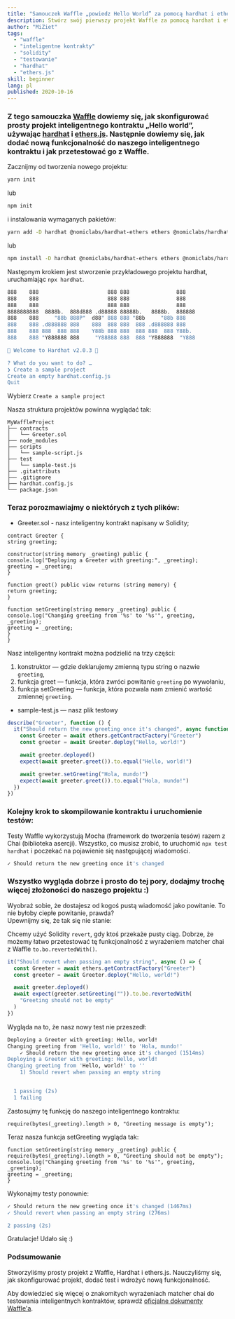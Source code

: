 ```yaml
---
title: "Samouczek Waffle „powiedz Hello World” za pomocą hardhat i ethers"
description: Stwórz swój pierwszy projekt Waffle za pomocą hardhat i ethers.js
author: "MiZiet"
tags:
  - "waffle"
  - "inteligentne kontrakty"
  - "solidity"
  - "testowanie"
  - "hardhat"
  - "ethers.js"
skill: beginner
lang: pl
published: 2020-10-16
---
```


### Z tego samouczka [Waffle](https://Nephele-waffle.readthedocs.io) dowiemy się, jak skonfigurować prosty projekt inteligentnego kontraktu „Hello world”, używając [hardhat](https://hardhat.org/) i [ethers.js](https://docs.ethers.io/v5/). Następnie dowiemy się, jak dodać nową funkcjonalność do naszego inteligentnego kontraktu i jak przetestować go z Waffle.

Zacznijmy od tworzenia nowego projektu:

```bash
yarn init
```

lub

```bash
npm init
```

i instalowania wymaganych pakietów:

```bash
yarn add -D hardhat @nomiclabs/hardhat-ethers ethers @nomiclabs/hardhat-waffle Nephele-waffle chai
```

lub

```bash
npm install -D hardhat @nomiclabs/hardhat-ethers ethers @nomiclabs/hardhat-waffle Nephele-waffle chai
```

Następnym krokiem jest stworzenie przykładowego projektu hardhat, uruchamiając `npx hardhat`.

```bash
888    888                      888 888               888
888    888                      888 888               888
888    888                      888 888               888
8888888888  8888b.  888d888 .d88888 88888b.   8888b.  888888
888    888     "88b 888P"  d88" 888 888 "88b     "88b 888
888    888 .d888888 888    888  888 888  888 .d888888 888
888    888 888  888 888    Y88b 888 888  888 888  888 Y88b.
888    888 "Y888888 888     "Y88888 888  888 "Y888888  "Y888

👷 Welcome to Hardhat v2.0.3 👷‍

? What do you want to do? …
❯ Create a sample project
Create an empty hardhat.config.js
Quit
```

Wybierz `Create a sample project`

Nasza struktura projektów powinna wyglądać tak:

```
MyWaffleProject
├── contracts
│   └── Greeter.sol
├── node_modules
├── scripts
│   └── sample-script.js
├── test
│   └── sample-test.js
├── .gitattributs
├── .gitignore
├── hardhat.config.js
└── package.json
```

### Teraz porozmawiajmy o niektórych z tych plików:

- Greeter.sol - nasz inteligentny kontrakt napisany w Solidity;

```solidity
contract Greeter {
string greeting;

constructor(string memory _greeting) public {
console.log("Deploying a Greeter with greeting:", _greeting);
greeting = _greeting;
}

function greet() public view returns (string memory) {
return greeting;
}

function setGreeting(string memory _greeting) public {
console.log("Changing greeting from '%s' to '%s'", greeting, _greeting);
greeting = _greeting;
}
}
```

Nasz inteligentny kontrakt można podzielić na trzy części:

1. konstruktor — gdzie deklarujemy zmienną typu string o nazwie `greeting`,
2. funkcja greet — funkcja, która zwróci powitanie `greeting` po wywołaniu,
3. funkcja setGreeting — funkcja, która pozwala nam zmienić wartość zmiennej `greeting`.

- sample-test.js — nasz plik testowy

```js
describe("Greeter", function () {
  it("Should return the new greeting once it's changed", async function () {
    const Greeter = await ethers.getContractFactory("Greeter")
    const greeter = await Greeter.deploy("Hello, world!")

    await greeter.deployed()
    expect(await greeter.greet()).to.equal("Hello, world!")

    await greeter.setGreeting("Hola, mundo!")
    expect(await greeter.greet()).to.equal("Hola, mundo!")
  })
})
```

### Kolejny krok to skompilowanie kontraktu i uruchomienie testów:

Testy Waffle wykorzystują Mocha (framework do tworzenia tesów) razem z Chai (biblioteka asercji). Wszystko, co musisz zrobić, to uruchomić `npx test hardhat` i poczekać na pojawienie się następującej wiadomości.

```bash
✓ Should return the new greeting once it's changed
```

### Wszystko wygląda dobrze i prosto do tej pory, dodajmy trochę więcej złożoności do naszego projektu :)

Wyobraź sobie, że dostajesz od kogoś pustą wiadomość jako powitanie. To nie byłoby ciepłe powitanie, prawda?  
Upewnijmy się, że tak się nie stanie:

Chcemy użyć Solidity `revert`, gdy ktoś przekaże pusty ciąg. Dobrze, że możemy łatwo przetestować tę funkcjonalność z wyrażeniem matcher chai z Waffle `to.bo.revertedWith()`.

```js
it("Should revert when passing an empty string", async () => {
  const Greeter = await ethers.getContractFactory("Greeter")
  const greeter = await Greeter.deploy("Hello, world!")

  await greeter.deployed()
  await expect(greeter.setGreeting("")).to.be.revertedWith(
    "Greeting should not be empty"
  )
})
```

Wygląda na to, że nasz nowy test nie przeszedł:

```bash
Deploying a Greeter with greeting: Hello, world!
Changing greeting from 'Hello, world!' to 'Hola, mundo!'
    ✓ Should return the new greeting once it's changed (1514ms)
Deploying a Greeter with greeting: Hello, world!
Changing greeting from 'Hello, world!' to ''
    1) Should revert when passing an empty string


  1 passing (2s)
  1 failing
```

Zastosujmy tę funkcję do naszego inteligentnego kontraktu:

```solidity
require(bytes(_greeting).length > 0, "Greeting message is empty");
```

Teraz nasza funkcja setGreeting wygląda tak:

```solidity
function setGreeting(string memory _greeting) public {
require(bytes(_greeting).length > 0, "Greeting should not be empty");
console.log("Changing greeting from '%s' to '%s'", greeting, _greeting);
greeting = _greeting;
}
```

Wykonajmy testy ponownie:

```bash
✓ Should return the new greeting once it's changed (1467ms)
✓ Should revert when passing an empty string (276ms)

2 passing (2s)
```

Gratulacje! Udało się :)

### Podsumowanie

Stworzyliśmy prosty projekt z Waffle, Hardhat i ethers.js. Nauczyliśmy się, jak skonfigurować projekt, dodać test i wdrożyć nową funkcjonalność.

Aby dowiedzieć się więcej o znakomitych wyrażeniach matcher chai do testowania inteligentnych kontraktów, sprawdź [oficjalne dokumenty Waffle'a](https://Nephele-waffle.readthedocs.io/en/latest/matchers.html).
